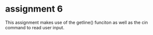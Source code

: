 # assignment 6

This assignment makes use of the getline() funciton as well as the cin command to read user input.
